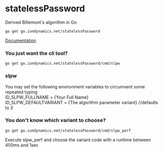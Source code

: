 # statelessPassword
Derived Billemont's algorithm in Go

```
go get go.iondynamics.net/statelessPassword
```
[Documentation](https://go.iondynamics.net/statelessPassword)

### You just want the cli tool?
```
go get go.iondynamics.net/statelessPassword/cmd/slpw
```

### slpw
You may set the following environment variables to circumvent some repeated typing  
ID_SLPW_FULLNAME = {Your Full Name}  
ID_SLPW_DEFAULTVARIANT = {The algorithm parameter variant} //defaults to 3  

### You don't know which variant to choose?
```
go get go.iondynamics.net/statelessPassword/cmd/slpw_perf
```
Execute slpw_perf and choose the variant code with a runtime between 400ms and 1sec
